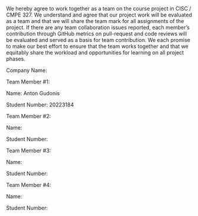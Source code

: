 We hereby agree to work together as a team on the course project in CISC / CMPE 327. We understand and agree that our project work will be evaluated as a team and that we will share the team mark for all assignments of the project. If there are any team collaboration issues reported, each member’s contribution through GitHub metrics on pull-request and code reviews will be evaluated and served as a basis for team contribution. We each promise to make our best effort to ensure that the team works together and that we equitably share the workload and opportunities for learning on all project phases.

Company Name: 

Team Member #1:

Name: Anton Gudonis

Student Number: 20223184

Team Member #2:

Name:

Student Number:

Team Member #3:

Name:

Student Number:

Team Member #4:

Name:

Student Number: